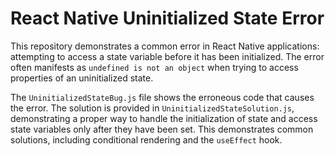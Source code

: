 # React Native Uninitialized State Error

This repository demonstrates a common error in React Native applications: attempting to access a state variable before it has been initialized. The error often manifests as `undefined is not an object` when trying to access properties of an uninitialized state. 

The `UninitializedStateBug.js` file shows the erroneous code that causes the error. The solution is provided in `UninitializedStateSolution.js`, demonstrating a proper way to handle the initialization of state and access state variables only after they have been set.  This demonstrates common solutions, including conditional rendering and the `useEffect` hook.